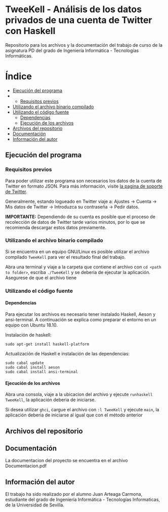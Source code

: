 # TweeKell - Análisis de los datos privados de una cuenta de Twitter con Haskell
Repositorio para los archivos y la documentación del trabajo de curso de la asignatura PD del grado de Ingeniería Informática - Tecnologías Informáticas.

# Índice
* [Ejecución del programa](#ejecución-del-programa)
*    * [Requisitos previos](#requisitos-previos)
   * [Utilizando el archivo binario compilado](#utilizando-el-archivo-binario-compilado)
   * [Utilizando el código fuente](#utilizando-el-código-fuente)
      * [Dependencias](#dependencias)
      * [Ejecución de los archivos](#ejecución-de-los-archivos)
* [Archivos del repositorio](#archivos-del-repositorio)
* [Documentación](#documentación)
* [Información del autor](#información-del-autor)




## Ejecución del programa

### Requisitos previos
Para poder utilizar este programa son necesarios los datos de la cuenta de Twitter en formato JSON.
Para más información, visite [la pagina de soporte de Twitter](https://help.twitter.com/es/managing-your-account/accessing-your-twitter-data).

Generalmente, estando logueado en Twitter viaje a: Ajustes -> Cuenta -> Mis datos de Twitter -> Introduzca su contraseña -> Pedir datos.

**IMPORTANTE:** Dependiendo de su cuenta es posible que el proceso de recolección de datos de Twitter tarde varios minutos, por lo que se recomienda descargar estos datos previamente.

### Utilizando el archivo binario compilado
Si se encuentra en un equipo GNU/Linux es posible utilizar el archivo compilado ```TweeKell``` para ver el resultado final del trabajo.

Abra una terminal y viaje a la carpeta que contiene el archivo con ```cd <path to folder>```, escriba ```./TweeKell``` y se deberia de ejecutar la aplicación. Asegurese de que el archivo tiene


### Utilizando el código fuente
#### Dependencias
Para ejecutar los archivos es necesario tener instalado Haskell, Aeson y ansi-terminal.
A continuación se explica como preparar el entorno en un equipo con Ubuntu 18.10.

Instalación de haskell:
```
sudo apt-get install haskell-platform
```

Actualización de Haskell e instalación de las dependencias:
```
sudo cabal update
sudo cabal install aeson
sudo cabal install ansi-terminal
```

#### Ejecución de los archivos
Abra una consola, viaje a la ubicacion del archivo y ejecute ```runhaskell TweeKell```, la aplicación deberia de iniciarse.

Si desea utilizar `ghci`, cargue el archivo con ```:l TweeKell``` y ejecute ```main```, la aplicación deberia de iniciarse al igual que con el método anterior


## Archivos del repositorio

## Documentación
La documentacion del proyecto se encuentra en el archivo Documentacion.pdf

## Información del autor
El trabajo ha sido realizado por el alumno Juan Arteaga Carmona, estudiante del grado de Ingeniería Informática - Tecnologías Informaticas, de la Universidad de Sevilla.
